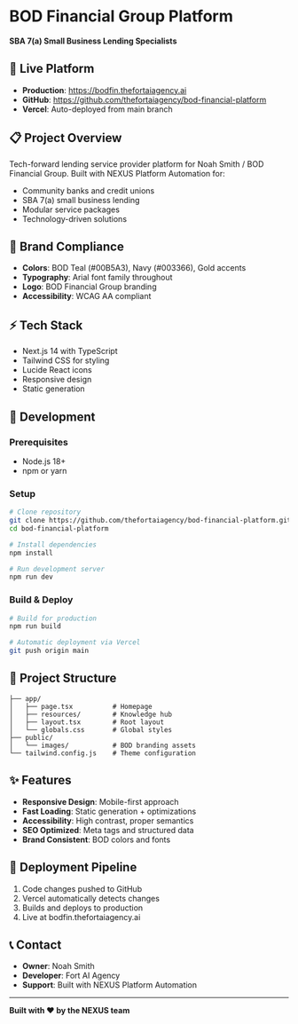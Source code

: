 # BOD Financial Group Platform

**SBA 7(a) Small Business Lending Specialists**

## 🚀 Live Platform
- **Production**: https://bodfin.thefortaiagency.ai
- **GitHub**: https://github.com/thefortaiagency/bod-financial-platform
- **Vercel**: Auto-deployed from main branch

## 📋 Project Overview
Tech-forward lending service provider platform for Noah Smith / BOD Financial Group. Built with NEXUS Platform Automation for:
- Community banks and credit unions
- SBA 7(a) small business lending
- Modular service packages
- Technology-driven solutions

## 🎨 Brand Compliance
- **Colors**: BOD Teal (#00B5A3), Navy (#003366), Gold accents
- **Typography**: Arial font family throughout
- **Logo**: BOD Financial Group branding
- **Accessibility**: WCAG AA compliant

## ⚡ Tech Stack
- Next.js 14 with TypeScript
- Tailwind CSS for styling
- Lucide React icons
- Responsive design
- Static generation

## 🔧 Development

### Prerequisites
- Node.js 18+
- npm or yarn

### Setup
```bash
# Clone repository
git clone https://github.com/thefortaiagency/bod-financial-platform.git
cd bod-financial-platform

# Install dependencies
npm install

# Run development server
npm run dev
```

### Build & Deploy
```bash
# Build for production
npm run build

# Automatic deployment via Vercel
git push origin main
```

## 📁 Project Structure
```
├── app/
│   ├── page.tsx          # Homepage
│   ├── resources/        # Knowledge hub
│   ├── layout.tsx        # Root layout
│   └── globals.css       # Global styles
├── public/
│   └── images/           # BOD branding assets
└── tailwind.config.js    # Theme configuration
```

## ✨ Features
- **Responsive Design**: Mobile-first approach
- **Fast Loading**: Static generation + optimizations
- **Accessibility**: High contrast, proper semantics
- **SEO Optimized**: Meta tags and structured data
- **Brand Consistent**: BOD colors and fonts

## 🔄 Deployment Pipeline
1. Code changes pushed to GitHub
2. Vercel automatically detects changes
3. Builds and deploys to production
4. Live at bodfin.thefortaiagency.ai

## 📞 Contact
- **Owner**: Noah Smith
- **Developer**: Fort AI Agency
- **Support**: Built with NEXUS Platform Automation

---
**Built with ❤️ by the NEXUS team**